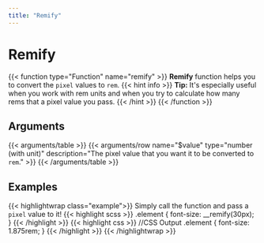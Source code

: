 ```yaml
---
title: "Remify"
---
```


# Remify

{{< function type="Function" name="remify" >}}
**Remify** function helps you to convert the `pixel` values to `rem`. 
{{< hint info >}}
**Tip:** It's especially useful when you work with rem units and when you try to calculate how many rems that a pixel value you pass.
{{< /hint >}}
{{< /function >}}
## Arguments

{{< arguments/table >}}
    {{< arguments/row name="$value" type="number (with unit)" description="The pixel value that you want it to be converted to `rem`." >}}
{{< /arguments/table >}}

## Examples

{{< highlightwrap class="example">}}
Simply call the function and pass a `pixel` value to it!
{{< highlight scss >}}
.element {
    font-size: __remify(30px);
}
{{< /highlight >}}
{{< highlight css >}}
//CSS Output
.element {
    font-size: 1.875rem;
}
{{< /highlight >}}
{{< /highlightwrap >}}
